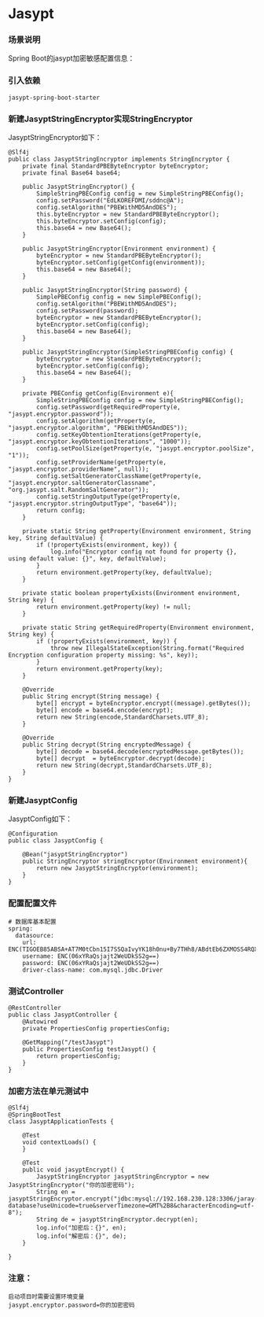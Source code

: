 # Jasypt

### 场景说明
Spring Boot的jasypt加密敏感配置信息：

### 引入依赖

	jasypt-spring-boot-starter

### 新建JasyptStringEncryptor实现StringEncryptor
JasyptStringEncryptor如下：

    @Slf4j
	public class JasyptStringEncryptor implements StringEncryptor {
		private final StandardPBEByteEncryptor byteEncryptor;
	    private final Base64 base64;
	    
	    public JasyptStringEncryptor() {
	        SimpleStringPBEConfig config = new SimpleStringPBEConfig();
	        config.setPassword("EdLKOREFDMI/sddnc@A");
	        config.setAlgorithm("PBEWithMD5AndDES");
	        this.byteEncryptor = new StandardPBEByteEncryptor();
	        this.byteEncryptor.setConfig(config);
	        this.base64 = new Base64();
	    }
	    
	    public JasyptStringEncryptor(Environment environment) {
	        byteEncryptor = new StandardPBEByteEncryptor();
	        byteEncryptor.setConfig(getConfig(environment));
	        this.base64 = new Base64();
	    }
	    
	    public JasyptStringEncryptor(String password) {
	        SimplePBEConfig config = new SimplePBEConfig();
	        config.setAlgorithm("PBEWithMD5AndDES");
	        config.setPassword(password);
	        byteEncryptor = new StandardPBEByteEncryptor();
	        byteEncryptor.setConfig(config);
	        this.base64 = new Base64();
	    }
	    
	    public JasyptStringEncryptor(SimpleStringPBEConfig config) {
	        byteEncryptor = new StandardPBEByteEncryptor();
	        byteEncryptor.setConfig(config);
	        this.base64 = new Base64();
	    }
	    
	    private PBEConfig getConfig(Environment e){
	        SimpleStringPBEConfig config = new SimpleStringPBEConfig();
	        config.setPassword(getRequiredProperty(e, "jasypt.encryptor.password"));
	        config.setAlgorithm(getProperty(e, "jasypt.encryptor.algorithm", "PBEWithMD5AndDES"));
	        config.setKeyObtentionIterations(getProperty(e, "jasypt.encryptor.keyObtentionIterations", "1000"));
	        config.setPoolSize(getProperty(e, "jasypt.encryptor.poolSize", "1"));
	        config.setProviderName(getProperty(e, "jasypt.encryptor.providerName", null));
	        config.setSaltGeneratorClassName(getProperty(e, "jasypt.encryptor.saltGeneratorClassname", 			"org.jasypt.salt.RandomSaltGenerator"));
	        config.setStringOutputType(getProperty(e, "jasypt.encryptor.stringOutputType", "base64"));
	        return config;
	    }
	    
	    private static String getProperty(Environment environment, String key, String defaultValue) {
	        if (!propertyExists(environment, key)) {
	            log.info("Encryptor config not found for property {}, using default value: {}", key, defaultValue);
	        }
	        return environment.getProperty(key, defaultValue);
	    }
	
	    private static boolean propertyExists(Environment environment, String key) {
	        return environment.getProperty(key) != null;
	    }
	
	    private static String getRequiredProperty(Environment environment, String key) {
	        if (!propertyExists(environment, key)) {
	            throw new IllegalStateException(String.format("Required Encryption configuration property missing: %s", key));
	        }
	        return environment.getProperty(key);
	    }
	
        @Override
        public String encrypt(String message) {
            byte[] encrypt = byteEncryptor.encrypt((message).getBytes());
            byte[] encode = base64.encode(encrypt);
            return new String(encode,StandardCharsets.UTF_8);
        }
	
        @Override
        public String decrypt(String encryptedMessage) {
            byte[] decode = base64.decode(encryptedMessage.getBytes());
            byte[] decrypt  = byteEncryptor.decrypt(decode);
            return new String(decrypt,StandardCharsets.UTF_8);
        }
	}

### 新建JasyptConfig
JasyptConfig如下：

	@Configuration
	public class JasyptConfig {
		
	    @Bean("jasyptStringEncryptor")
	    public StringEncryptor stringEncryptor(Environment environment){
	        return new JasyptStringEncryptor(environment);
	    }
	}
	
### 配置配置文件

	# 数据库基本配置
	spring:
	  datasource:
	    url: ENC(TIGOEB85ABSA+AT7M0tCbn15I7SSQaIvyYK18h0nu+By7THh8/ABdtEb6ZXMOSS4RQXkccDzJyGlTE1DDVtN3OOHlid8/Ej+zJFtIoOpZ3McapFugoiH44ru1IcKKSxk4WlIv5lxi6JkpCy1LDKNpp8TTIXVTPn1)
	    username: ENC(06xYRaQsjajt2WeUDkSS2g==)
	    password: ENC(06xYRaQsjajt2WeUDkSS2g==)
	    driver-class-name: com.mysql.jdbc.Driver
	    
### 测试Controller

	@RestController
	public class JasyptController {
		@Autowired
		private PropertiesConfig propertiesConfig;
		
		@GetMapping("/testJasypt")
		public PropertiesConfig testJasypt() {
			return propertiesConfig;
		}
	}

### 加密方法在单元测试中

    @Slf4j
	@SpringBootTest
    class JasyptApplicationTests {
    
        @Test
        void contextLoads() {
        }
    
        @Test
        public void jasyptEncrypt() {
            JasyptStringEncryptor jasyptStringEncryptor = new JasyptStringEncryptor("你的加密密码");
            String en = jasyptStringEncryptor.encrypt("jdbc:mysql://192.168.230.128:3306/jaray-database?useUnicode=true&serverTimezone=GMT%2B8&characterEncoding=utf-8");
            String de = jasyptStringEncryptor.decrypt(en);
            log.info("加密后：{}", en);
            log.info("解密后：{}", de);
        }
    
    }
    
### 注意：

    启动项目时需要设置环境变量
    jasypt.encryptor.password=你的加密密码

